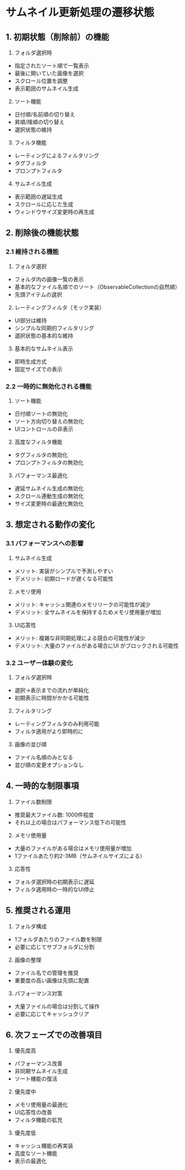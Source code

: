 # サムネイル更新処理の遷移状態

## 1. 初期状態（削除前）の機能

1. フォルダ選択時
- 指定されたソート順で一覧表示
- 最後に開いていた画像を選択
- スクロール位置を調整
- 表示範囲のサムネイル生成

2. ソート機能
- 日付順/名前順の切り替え
- 昇順/降順の切り替え
- 選択状態の維持

3. フィルタ機能
- レーティングによるフィルタリング
- タグフィルタ
- プロンプトフィルタ

4. サムネイル生成
- 表示範囲の遅延生成
- スクロールに応じた生成
- ウィンドウサイズ変更時の再生成

## 2. 削除後の機能状態

### 2.1 維持される機能
1. フォルダ選択
- フォルダ内の画像一覧の表示
- 基本的なファイル名順でのソート（ObservableCollection<T>の自然順）
- 先頭アイテムの選択

2. レーティングフィルタ（モック実装）
- UI部分は維持
- シンプルな同期的フィルタリング
- 選択状態の基本的な維持

3. 基本的なサムネイル表示
- 即時生成方式
- 固定サイズでの表示

### 2.2 一時的に無効化される機能
1. ソート機能
- 日付順ソートの無効化
- ソート方向切り替えの無効化
- UIコントロールの非表示

2. 高度なフィルタ機能
- タグフィルタの無効化
- プロンプトフィルタの無効化

3. パフォーマンス最適化
- 遅延サムネイル生成の無効化
- スクロール連動生成の無効化
- サイズ変更時の最適化無効化

## 3. 想定される動作の変化

### 3.1 パフォーマンスへの影響
1. サムネイル生成
- メリット: 実装がシンプルで予測しやすい
- デメリット: 初期ロードが遅くなる可能性

2. メモリ使用
- メリット: キャッシュ関連のメモリリークの可能性が減少
- デメリット: 全サムネイルを保持するためメモリ使用量が増加

3. UI応答性
- メリット: 複雑な非同期処理による競合の可能性が減少
- デメリット: 大量のファイルがある場合にUI がブロックされる可能性

### 3.2 ユーザー体験の変化
1. フォルダ選択時
- 選択→表示までの流れが単純化
- 初期表示に時間がかかる可能性

2. フィルタリング
- レーティングフィルタのみ利用可能
- フィルタ適用がより即時的に

3. 画像の並び順
- ファイル名順のみとなる
- 並び順の変更オプションなし

## 4. 一時的な制限事項

1. ファイル数制限
- 推奨最大ファイル数: 1000件程度
- それ以上の場合はパフォーマンス低下の可能性

2. メモリ使用量
- 大量のファイルがある場合はメモリ使用量が増加
- 1ファイルあたり約2-3MB（サムネイルサイズによる）

3. 応答性
- フォルダ選択時の初期表示に遅延
- フィルタ適用時の一時的なUI停止

## 5. 推奨される運用

1. フォルダ構成
- 1フォルダあたりのファイル数を制限
- 必要に応じてサブフォルダに分割

2. 画像の整理
- ファイル名での管理を推奨
- 重要度の高い画像は先頭に配置

3. パフォーマンス対策
- 大量ファイルの場合は分割して操作
- 必要に応じてキャッシュクリア

## 6. 次フェーズでの改善項目

1. 優先度高
- パフォーマンス改善
- 非同期サムネイル生成
- ソート機能の復活

2. 優先度中
- メモリ使用量の最適化
- UI応答性の改善
- フィルタ機能の拡充

3. 優先度低
- キャッシュ機能の再実装
- 高度なソート機能
- 表示の最適化
